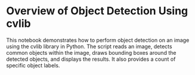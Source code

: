 # Overview of Object Detection Using cvlib

This notebook demonstrates how to perform object detection on an image using the cvlib library in Python. The script reads an image, detects common objects within the image, draws bounding boxes around the detected objects, and displays the results. It also provides a count of specific object labels.
